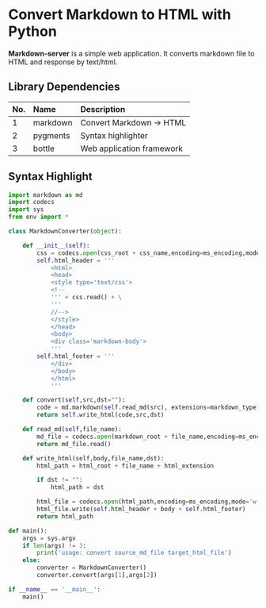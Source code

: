 # Convert Markdown to HTML with Python

**Markdown-server** is a simple web application. It converts markdown file to HTML and response by text/html.

## Library Dependencies

|No.|Name|Description|
|:-|:-|:-|
|1|markdown|Convert Markdown -> HTML|
|2|pygments|Syntax highlighter|
|3|bottle|Web application framework|


## Syntax Highlight

```python
import markdown as md
import codecs
import sys
from env import *

class MarkdownConverter(object):

    def __init__(self):
        css = codecs.open(css_root + css_name,encoding=ms_encoding,mode='r')
        self.html_header = '''
            <html>
            <head>
            <style type='text/css'>
            <!--
            ''' + css.read() + \
            '''
            //-->
            </style>
            </head>
            <body>
            <div class='markdown-body'>
            '''
        self.html_footer = '''
            </div>
            </body>
            </html>
            '''

    def convert(self,src,dst=""):
        code = md.markdown(self.read_md(src), extensions=markdown_type)
        return self.write_html(code,src,dst)

    def read_md(self,file_name):
        md_file = codecs.open(markdown_root + file_name,encoding=ms_encoding,mode='r')
        return md_file.read()

    def write_html(self,body,file_name,dst):
        html_path = html_root + file_name + html_extension

        if dst != "":
            html_path = dst

        html_file = codecs.open(html_path,encoding=ms_encoding,mode='w')
        html_file.write(self.html_header + body + self.html_footer)
        return html_path

def main():
    args = sys.argv
    if len(args) != 3:
        print('usage: convert source_md_file target_html_file')
    else:
        converter = MarkdownConverter()
        converter.convert(args[1],args[2])

if __name__ == '__main__':
    main()

```
